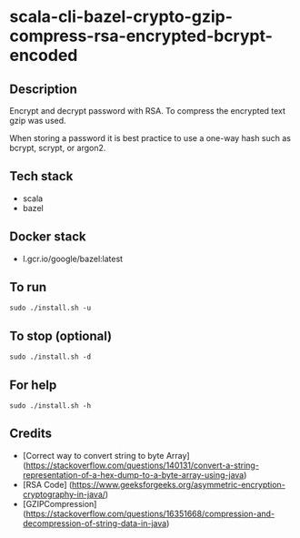 # scala-cli-bazel-crypto-gzip-compress-rsa-encrypted-bcrypt-encoded

## Description
Encrypt and decrypt password with RSA.
To compress the encrypted text gzip was used.

When storing a password it is best practice
to use a one-way hash such as bcrypt, scrypt,
or argon2.

## Tech stack
- scala
- bazel

## Docker stack
- l.gcr.io/google/bazel:latest

## To run
`sudo ./install.sh -u`

## To stop (optional)
`sudo ./install.sh -d`

## For help
`sudo ./install.sh -h`

## Credits
- [Correct way to convert string to byte Array] (https://stackoverflow.com/questions/140131/convert-a-string-representation-of-a-hex-dump-to-a-byte-array-using-java)
- [RSA Code] (https://www.geeksforgeeks.org/asymmetric-encryption-cryptography-in-java/)
- [GZIPCompression] (https://stackoverflow.com/questions/16351668/compression-and-decompression-of-string-data-in-java)
